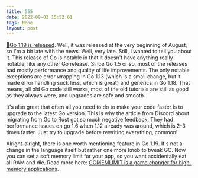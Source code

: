 ```yaml
---
title: 555
date: 2022-09-02 15:52:01
tags: None
layout: post
---
```


[🏃Go 1.19 is released](https://go.dev/blog/go1.19). Well, it was released at the very beginning of August, so I'm a bit late with the news. Well, very late. Still, I wanted to tell you about it. This release of Go is notable in that it doesn't have anything really notable, like any other Go release. Since Go 1.5 or so, most of the releases had mostly performance and quality of life improvements. The only notable exceptions are error wrapping in Go 1.13 (which is a small change, but it made error handling suck less, which is great) and generics in Go 1.18. That means, all old Go code still works, most of the old tutorials are still as good as they always were, and upgrades are safe and smooth. 

It's also great that often all you need to do to make your code faster is to upgrade to the latest Go version. This is why the article from Discord about migrating from Go to Rust got so much negative feedback. They had performance issues on go 1.6 when 1.12 already was around, which is 2-3 times faster. Just try to upgrade before rewriting everything, common!

Alright-alright, there is one worth mentioning feature in Go 1.19. It's not a change in the language itself but rather one more knob to tweak GC. Now you can set a soft memory limit for your app, so you want accidentally eat all RAM and die. Read more here: [GOMEMLIMIT is a game changer for high-memory applications](https://weaviate.io/blog/2022/08/GOMEMLIMIT-a-Game-Changer-for-High-Memory-Applications.html).
